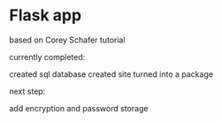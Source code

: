 # Flask app 

based on Corey Schafer tutorial

currently completed:

created sql database
created site
turned into a package

next step:

add encryption and password storage
